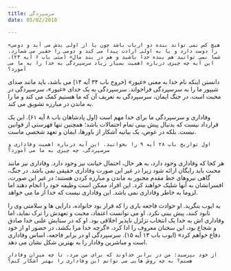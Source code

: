```yaml
---
title: سرسپردگی
date: 05/02/2018

---
```


`«هیچ کس نمی تواند بنده دو ارباب باشد چون یا از اولی بدش می آید و دومی را دوست دارد و یا به اولی ارادت پیدا می کند و دومی را حقیر می شمارد. شما نمی توانید هم بنده خدا باشید و هم در بند مال» (متی باب ۶ آیه ۲۴). این آیه چه چیزی درباره اهمیت بسیار زیاد سرسپردگی به خدا را به ما می آموزد؟`

دانستن اینکه نام خدا به معنی «غیور» (خروج باب ۳۴ آیه ۱۴) می باشد، باید مانند صدای شیپور ما را به سرسپردگی فراخواند. سرسپردگی به یک خدای «غیور»، سرسپردگی در محبت است. در جنگ ایمان، سرسپردگی به تعریف آن که ما هستیم کمک می کند و ما را به ماندن در مبارزه تشویق می کند.

وفاداری و سرسپردگی ما برای خدا مهم است (اول پادشاهان باب ۸ آیه ۶۱). این یک قرارداد نیست که بدنبال پیش بینی تمام احتمالات باشد؛ همچنین تنها فهرستی از قوانین نیست. بلکه در عوض، یک بیانیه آشکار از باورها، ایمان و تعهد شخصی ماست.

`اول تواریخ باب ۲۸ آیه ۹ را بخوانید. این آیه درباره اهمیت وفاداری و سرسپردگی، چه چیزی به ما می آموزد؟`

هر کجا که وفاداری وجود دارد، به هر حال، احتمال خیانت نیز وجود دارد. وفاداری نیز مانند محبت باید رایگان ارائه شود زیرا در غیر این صورت وفاداری حقیقی نمی باشد. در جنگ، گاهی نیروهای خط مقدم مجبور به ماندن و مبارزه کردن هستند؛ در غیر این صورت، افسرانشان به آنها شلیک خواهند کرد. این افراد ممکن است وظیفه خود را انجام دهند اما لزوما به خاطر وفاداری نمی باشد. این وفاداری نیست که خدا از ما می خواهد.

به ایوب بنگرید. او حوادث فاجعه باری را که قرار بود خانواده، دارایی ها و سلامتی وی را نابود کنند، پیش بینی نکرد. او می توانست اعتماد، محبت و تعهدش را ترک نماید، اما وفاداری اش به خدا یک انتخاب تزلزل ناپذیر اخلاقی بود. او که در ستایش علنی خدا صادق و شجاع بود، این سخنان معروف را ادا کرد، «گرچه خدا مرا بکشد، در حضور او از خود دفاع خواهم کرد» (ایوب باب ۱۳ آیه ۱۵). سرسپردگی او در برابر فاجعه، اساس وفاداری است و مباشرین وفادار را به بهترین شکل نشان می دهد.

`از خود بپرسید: من در برابر خداوند که برای من مرد، تا چه میزان وفادار هستم؟ به چه روش هایی می توانم این وفاداری را بهتر آشکار کنم؟`